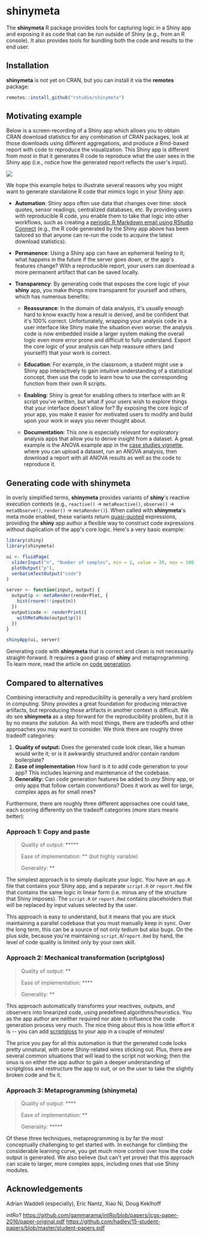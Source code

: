 # shinymeta

The **shinymeta** R package provides tools for capturing logic in a Shiny app and exposing it as code that can be run outside of Shiny (e.g., from an R console). It also provides tools for bundling both the code and results to the end user.

## Installation

**shinymeta** is not yet on CRAN, but you can install it via the **remotes** package:

```r
remotes::install_github("rstudio/shinymeta")
```

## Motivating example

Below is a screen-recording of a Shiny app which allows you to obtain CRAN download statistics for any combination of CRAN packages, look at those downloads using different aggregations, and produce a Rmd-based report with code to reproduce the visualization. This Shiny app is different from most in that it generates R code to reproduce what the user sees in the Shiny app (i.e., notice how the generated report reflects the user's input).

<img src="https://rstudio.github.io/shinymeta/articles/cranview-intro.gif" />

We hope this example helps to illustrate several reasons why you might want to generate standalone R code that mimics logic in your Shiny app:

* **Automation**: Shiny apps often use data that changes over time: stock quotes, sensor readings, centralized databases, etc. By providing users with reproducible R code, you enable them to take that logic into other workflows, such as creating a [periodic R Markdown email using RStudio Connect](https://docs.rstudio.com/connect/1.7.4/user/r-markdown-schedule.html) (e.g., the R code generated by the Shiny app above has been tailored so that anyone can re-run the code to acquire the latest download statistics).
* **Permanence**: Using a Shiny app can have an ephemeral feeling to it; what happens in the future if the server goes down, or the app's features change? With a reproducible report, your users can download a more permanent artifact that can be saved locally.
* **Transparency**: By generating code that exposes the core logic of your **shiny** app, you make things more transparent for yourself and others, which has numerous benefits:

    * **Reassurance**: In the domain of data analysis, it's usually enough hard to know exactly how a result is derived, and be confident that it's 100% correct. Unfortunately, wrapping your analysis code in a user interface like Shiny make the situation even worse: the analysis code is now embedded inside a larger system making the overall logic even more error prone and difficult to fully understand. Export the core logic of your analysis can help reassure others (and yourself!) that your work is correct.
    
    * **Education**: For example, in the classroom, a student might use a Shiny app interactively to gain intuitive understanding of a statistical concept, then use the code to learn how to use the corresponding function from their own R scripts.
    
    * **Enabling**: Shiny is great for enabling others to interface with an R script you've written, but what if your users wish to explore things that your interface doesn't allow for? By exposing the core logic of your app, you make it easier for motivated users to modify and build upon your work in ways you never thought about.
    
    * **Documentation**: This one is especially relevant for exploratory analysis apps that allow you to derive insight from a dataset. A great example is the ANOVA example app in the [case studies vignette](04-case-studies.html#ANOVA), where you can upload a dataset, run an ANOVA analysis, then download a report with all ANOVA results as well as the code to reproduce it.
    

## Generating code with shinymeta

In overly simplified terms, **shinymeta** provides variants of **shiny**'s reactive execution contexts (e.g., `reactive()` -> `metaReactive()`, `observe()` -> `metaObserve()`, `render()` -> `metaRender()`).  When called with **shinymeta**'s meta mode enabled, these variants return [quasi-quoted](https://adv-r.hadley.nz/quasiquotation.html) expressions, providing the **shiny** app author a flexible way to construct code expressions without duplication of the app's core logic. Here's a very basic example:

```r
library(shiny)
library(shinymeta)

ui <- fluidPage(
  sliderInput("n", "Number of samples", min = 1, value = 30, max = 100),
  plotOutput("p"),
  verbatimTextOutput("code")
)

server <- function(input, output) {
  output$p <- metaRender(renderPlot, {
    hist(rnorm(!!input$n))
  })
  output$code <- renderPrint({
    withMetaMode(output$p())
  })
}

shinyApp(ui, server)
```

Generating code with **shinymeta** that is correct and clean is not necessarily straight-forward. It requires a good grasp of **shiny** and metaprogramming. To learn more, read the article on [code generation](http://rstudio.github.io/shinymeta/articles/01-code-generation.html).

## Compared to alternatives

Combining interactivity and reproducibility is generally a very hard problem in computing. Shiny provides a great foundation for producing interactive artifacts, but reproducing those artifacts in another context is difficult. We do see **shinymeta** as a step forward for the reproducibility problem, but it is by no means *the solution*. As with most things, there are tradeoffs and other approaches you may want to consider. We think there are roughly three tradeoff categories:

 1. **Quality of output:** Does the generated code look clean, like a human would write it; or is it awkwardly structured and/or contain random boilerplate?
2. **Ease of implementation** How hard is it to add code generation to your app? This includes learning and maintenance of the codebase.
3. **Generality:** Can code generation features be added to _any_ Shiny app, or only apps that follow certain conventions? Does it work as well for large, complex apps as for small ones?

Furthermore, there are roughly three different approaches one could take, each scoring differently on the tradeoff categories (more stars means better):

### Approach 1: Copy and paste

> Quality of output: \*\*\*\*\*
>
> Ease of implementation: \*\* (but highly variable)
>
> Generality: \*\*

The simplest approach is to simply duplicate your logic. You have an `app.R` file that contains your Shiny app, and a separate `script.R` or `report.Rmd` file that contains the same logic in linear form (i.e. minus any of the structure that Shiny imposes). The `script.R` or `report.Rmd` contains placeholders that will be replaced by input values selected by the user.

This approach is easy to understand, but it means that you are stuck maintaining a parallel codebase that you must manually keep in sync. Over the long term, this can be a source of not only tedium but also bugs. On the plus side, because you're maintaining `script.R`/`report.Rmd` by hand, the level of code quality is limited only by your own skill.

### Approach 2: Mechanical transformation (scriptgloss)

> Quality of output: \*\*
>
> Ease of implementation: \*\*\*\*
>
> Generality: \*\*
 
This approach automatically transforms your reactives, outputs, and observers into linearized code, using predefined algorithms/heuristics. You as the app author are neither required nor able to influence the code generation process very much. The nice thing about this is how little effort it is -- you can add [scriptgloss](https://github.com/dgkf/scriptgloss) to your app in a couple of minutes!

The price you pay for all this automation is that the generated code looks pretty unnatural, with some Shiny-related wires sticking out. Plus, there are several common situations that will lead to the script not working; then the onus is on either the app author to gain a deeper understanding of scriptgloss and restructure the app to suit, or on the user to take the slightly broken code and fix it.

### Approach 3: Metaprogramming (shinymeta)

> Quality of output: \*\*\*\*
>
> Ease of implementation: \*\*
>
> Generality: \*\*\*\*\*

Of these three techniques, metaprogramming is by far the most conceptually challenging to get started with. In exchange for climbing the considerable learning curve, you get much more control over how the code output is generated. We also believe (but can't yet prove) that this approach can scale to larger, more complex apps, including ones that use Shiny modules.


## Acknowledgements

Adrian Waddell (especially), Eric Nantz, Xiao Ni, Doug Keklhoff

intRo?
https://github.com/gammarama/intRo/blob/papers/jcgs-paper-2016/paper-original.pdf
https://github.com/hadley/15-student-papers/blob/master/student-papers.pdf
